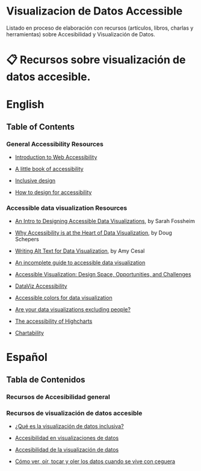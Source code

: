 # Visualizacion de Datos Accessible
 Listado en proceso de elaboración con recursos (artículos, libros, charlas y herramientas) sobre Accesibilidad y Visualización de Datos.

# 📋  Recursos sobre visualización de datos accesible.


# English

## Table of Contents 

### General Accessibility Resources

* [Introduction to Web Accessibility](https://www.w3.org/WAI/fundamentals/accessibility-intro/)

* [A little book of accessibility](https://www.ab11y.com/articles/a-little-book-of-accessibility/)

* [Inclusive design](https://automattic.design/inclusive/)

* [How to design for accessibility](https://www.bbc.co.uk/gel/guidelines/how-to-design-for-accessibility)


### Accessible data visualization Resources

* [An Intro to Designing Accessible Data Visualizations](https://fossheim.io/writing/posts/accessible-dataviz-design/), by Sarah Fossheim

* [Why Accessibility is at the Heart of Data Visualization](https://medium.com/nightingale/accessibility-is-at-the-heart-of-data-visualization-64a38d6c505b), by Doug Schepers

* [Writing Alt Text for Data Visualization](https://medium.com/nightingale/writing-alt-text-for-data-visualization-2a218ef43f81), by Amy Cesal

* [An incomplete guide to accessible data visualization](https://towardsdatascience.com/an-incomplete-guide-to-accessible-data-visualization-33f15bfcc400)

*  [Accessible Visualization: Design Space, Opportunities, and Challenges](https://onlinelibrary.wiley.com/doi/abs/10.1111/cgf.14298)

* [DataViz Accessibility](https://github.com/dataviza11y/resources)

* [Accessible colors for data visualization](https://zachgrosser.medium.com/accessible-colors-for-data-visualization-2ad64ac4ee7e)

* [Are your data visualizations excluding people?](https://www.youtube.com/watch?v=SWB-KLXN-Ok)

* [The accessibility of Highcharts](https://www.highcharts.com/docs/accessibility/accessibility-module)

* [Chartability](https://chartability.fizz.studio/)





# Español

## Tabla de Contenidos

### **Recursos de Accesibilidad general**




### **Recursos de visualización de datos accesible**

* [¿Qué es la visualización de datos inclusiva?](https://datouch.uma.es/2022/10/07/que-es-la-visualizacion-de-datos-inclusiva/)

* [Accesibilidad en visualizaciones de datos](https://learn.microsoft.com/es-[es/office/dev/add-ins/design/data-visualization-guidelines)

* [Accesibilidad de la visualización de datos](http://sidar.org/ponencias/2015/jpd15/) 

* [Cómo ver, oír, tocar y oler los datos cuando se vive con ceguera](https://www.yotambien.mx/actualidad/visualizacion-inclusiva-accesibilidad-digital-para-ceguera/)

